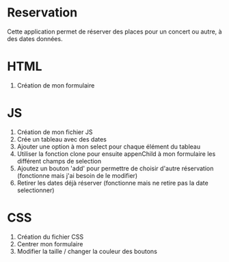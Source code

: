 # Reservation
 Cette application permet de réserver des places pour un concert ou autre, à des dates données.
 
 # HTML  
 1. Création de mon formulaire
 
 # JS  
 1. Création de mon fichier JS  
 2. Crée un tableau avec des dates  
 3. Ajouter une option à mon select pour chaque élément du tableau  
 4. Utiliser la fonction clone pour ensuite appenChild à mon formulaire les différent champs de selection  
 5. Ajoutez un bouton 'add' pour permettre de choisir d'autre réservation (fonctionne mais j'ai besoin de le modifier)  
 6. Retirer les dates déjà réserver (fonctionne mais ne retire pas la date selectionner)  
 
 # CSS  
 1. Création du fichier CSS  
 2. Centrer mon formulaire  
 3. Modifier la taille / changer la couleur des boutons  
